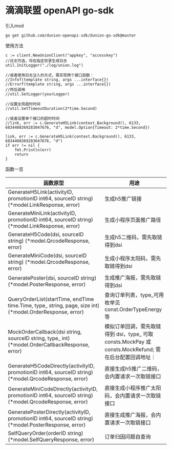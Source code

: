 # 滴滴联盟 openAPI go-sdk

引入mod  
```
go get github.com/dunion-openapi-sdk/dunion-go-sdk@master
```
使用方法  
```
c := client.NewUnionClient("appkey", "accesskey")
//日志可选，将在指定目录生成日志
util.InitLogger("./log/union.log")

//或者使用日志注入的方式，需实现两个接口函数：
//Infof(template string, args ...interface{})
//Errorf(template string, args ...interface{})
//然后调用
//util.SetLogger(yourLogger)

//设置全局超时时间
//util.SetTimeoutDuration(2*time.Second)

//或者设置单个接口的超时时间
//link, err := c.GenerateH5Link(context.Background(), 6133, 6834408369283047676, "d", model.Option{Timeout: 2*time.Second})

link, err := c.GenerateH5Link(context.Background(), 6133, 6834408369283047676, "d")
if err != nil {
    fmt.Println(err)
    return
}
```

函数一览  

|  函数原型   | 用途  |
|  ----  | ----  |
| GenerateH5Link(activityID, promotionID int64, sourceID string) (*model.LinkResponse, error) | 生成h5推广链接 |
| GenerateMiniLink(activityID, promotionID int64, sourceID string) (*model.LinkResponse, error) | 生成小程序页面推广路径|  
| GenerateH5Code(dsi, sourceID string) (*model.QrcodeResponse, error)|生成h5二维码，需先取链得到dsi|
| GenerateMiniCode(dsi, sourceID string) (*model.QrcodeResponse, error)|生成小程序太阳码，需先取链得到dsi|
| GeneratePoster(dsi, sourceID string) (*model.PosterResponse, error)|生成推广海报，需先取链得到dsi|
| QueryOrderList(startTime, endTime time.Time, type_ string, page, size int) (*model.OrderResponse, error)|查询订单列表，type_可用枚举见 const.OrderTypeEnergy等|
| MockOrderCallback(dsi string, sourceID string, type_ int) (*model.OrderCallbackResponse, error)|模拟订单回调，需先取链得到 dsi，type_ 可取 consts.MockPay 或 consts.MockRefund; 需在后台配置回调地址｜
| GenerateH5CodeDirectly(activityID, promotionID int64, sourceID string) (*model.QrcodeResponse, error)|直接生成h5推广二维码，会内置请求一次取链接口|
| GenerateMiniCodeDirectly(activityID, promotionID int64, sourceID string) (*model.QrcodeResponse, error)|直接生成小程序推广太阳码，会内置请求一次取链接口|
| GeneratePosterDirectly(activityID, promotionID int64, sourceID string) (*model.PosterResponse, error)|直接生成推广海报，会内置请求一次取链接口|
| SelfQueryOrder(orderID string)(*model.SelfQueryResponse, error)| 订单归因问题自查询|

